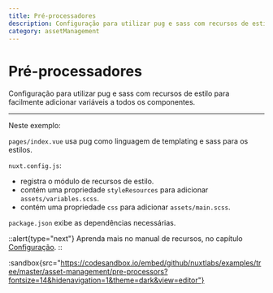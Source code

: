 ```yaml
---
title: Pré-processadores
description: Configuração para utilizar pug e sass com recursos de estilo para facilmente adicionar variáveis a todos os componentes.
category: assetManagement
---
```


# Pré-processadores

Configuração para utilizar pug e sass com recursos de estilo para facilmente adicionar variáveis a todos os componentes.

---

Neste exemplo:

`pages/index.vue` usa pug como linguagem de templating e sass para os estilos.

`nuxt.config.js`:

- registra o módulo de recursos de estilo.
- contém uma propriedade `styleResources` para adicionar `assets/variables.scss`.
- contém uma propriedade `css` para adicionar `assets/main.scss`.

`package.json` exibe as dependências necessárias.

::alert{type="next"}
Aprenda mais no manual de recursos, no capítulo [Configuração](/docs/features/configuration#pre-processors).
::

:sandbox{src="https://codesandbox.io/embed/github/nuxtlabs/examples/tree/master/asset-management/pre-processors?fontsize=14&hidenavigation=1&theme=dark&view=editor"}
